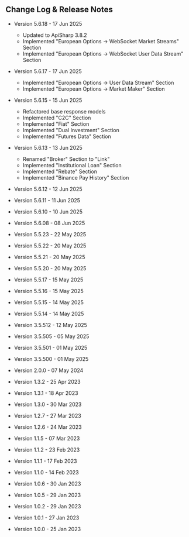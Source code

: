 ## Change Log & Release Notes

* Version 5.6.18 - 17 Jun 2025
  * Updated to ApiSharp 3.8.2
  * Implemented "European Options -> WebSocket Market Streams" Section
  * Implemented "European Options -> WebSocket User Data Stream" Section

* Version 5.6.17 - 17 Jun 2025
  * Implemented "European Options -> User Data Stream" Section
  * Implemented "European Options -> Market Maker" Section

* Version 5.6.15 - 15 Jun 2025
  * Refactored base response models
  * Implemented "C2C" Section
  * Implemented "Fiat" Section
  * Implemented "Dual Investment" Section
  * Implemented "Futures Data" Section

* Version 5.6.13 - 13 Jun 2025
  * Renamed "Broker" Section to "Link"
  * Implemented "Institutional Loan" Section
  * Implemented "Rebate" Section
  * Implemented "Binance Pay History" Section

* Version 5.6.12 - 12 Jun 2025
* Version 5.6.11 - 11 Jun 2025
* Version 5.6.10 - 10 Jun 2025
* Version 5.6.08 - 08 Jun 2025
* Version 5.5.23 - 22 May 2025
* Version 5.5.22 - 20 May 2025
* Version 5.5.21 - 20 May 2025
* Version 5.5.20 - 20 May 2025
* Version 5.5.17 - 15 May 2025
* Version 5.5.16 - 15 May 2025
* Version 5.5.15 - 14 May 2025
* Version 5.5.14 - 14 May 2025
* Version 3.5.512 - 12 May 2025
* Version 3.5.505 - 05 May 2025
* Version 3.5.501 - 01 May 2025
* Version 3.5.500 - 01 May 2025
* Version 2.0.0 - 07 May 2024
* Version 1.3.2 - 25 Apr 2023
* Version 1.3.1 - 18 Apr 2023
* Version 1.3.0 - 30 Mar 2023
* Version 1.2.7 - 27 Mar 2023
* Version 1.2.6 - 24 Mar 2023
* Version 1.1.5 - 07 Mar 2023
* Version 1.1.2 - 23 Feb 2023
* Version 1.1.1 - 17 Feb 2023
* Version 1.1.0 - 14 Feb 2023
* Version 1.0.6 - 30 Jan 2023
* Version 1.0.5 - 29 Jan 2023
* Version 1.0.2 - 29 Jan 2023
* Version 1.0.1 - 27 Jan 2023
* Version 1.0.0 - 25 Jan 2023